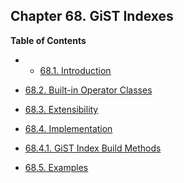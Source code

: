 ## Chapter 68. GiST Indexes

**Table of Contents**

  * *   [68.1. Introduction](gist-intro.html)
  * [68.2. Built-in Operator Classes](gist-builtin-opclasses.html)
  * [68.3. Extensibility](gist-extensibility.html)
  * [68.4. Implementation](gist-implementation.html)

    

  * [68.4.1. GiST Index Build Methods](gist-implementation.html#GIST-BUFFERING-BUILD)

* [68.5. Examples](gist-examples.html)